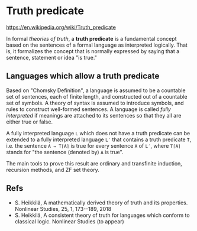 # Truth predicate

https://en.wikipedia.org/wiki/Truth_predicate

In formal *theories of truth*, a **truth predicate** is a fundamental concept based on the sentences of a formal language as interpreted logically. That is, it formalizes the concept that is normally expressed by saying that a sentence, statement or idea "is true."

## Languages which allow a truth predicate

Based on "Chomsky Definition", a language is assumed to be a countable set of sentences, each of finite length, and constructed out of a countable set of symbols. A theory of syntax is assumed to introduce symbols, and rules to construct well-formed sentences. A language is called *fully interpreted* if meanings are attached to its sentences so that they all are either true or false.

A fully interpreted language `L` which does not have a truth predicate can be extended to a fully interpreted language `L′` that contains a truth predicate `T`, i.e. the sentence `A ⇔ T⌈A⌉` is true for every sentence `A` of `L′`, where `T⌈A⌉` stands for "the sentence (denoted by) `A` is true".

The main tools to prove this result are ordinary and transfinite induction, recursion methods, and ZF set theory.

## Refs
* S. Heikkilä, A mathematically derived theory of truth and its properties. Nonlinear Studies, 25, 1, 173--189, 2018
* S. Heikkilä, A consistent theory of truth for languages which conform to classical logic. Nonlinear Studies (to appear)
